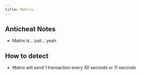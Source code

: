 ```yaml
---
title: Matrix
---
```

## Anticheat Notes
- Matrix is... just... yeah.

## How to detect
- Matrix will send 1 transaction every 30 seconds or 11 seconds